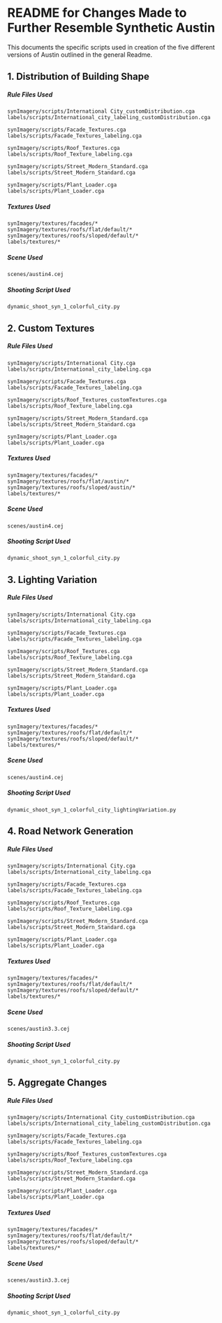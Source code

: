 # README for Changes Made to Further Resemble Synthetic Austin
This documents the specific scripts used in creation of the five different versions of Austin outlined in the general Readme.

## 1. Distribution of Building Shape

##### Rule Files Used

    synImagery/scripts/International City_customDistribution.cga
    labels/scripts/International_city_labeling_customDistribution.cga

    synImagery/scripts/Facade_Textures.cga
    labels/scripts/Facade_Textures_labeling.cga

    synImagery/scripts/Roof_Textures.cga
    labels/scripts/Roof_Texture_labeling.cga

    synImagery/scripts/Street_Modern_Standard.cga
    labels/scripts/Street_Modern_Standard.cga

    synImagery/scripts/Plant_Loader.cga
    labels/scripts/Plant_Loader.cga

##### Textures Used

    synImagery/textures/facades/*
    synImagery/textures/roofs/flat/default/*
    synImagery/textures/roofs/sloped/default/*
    labels/textures/*

##### Scene Used

    scenes/austin4.cej

##### Shooting Script Used

    dynamic_shoot_syn_1_colorful_city.py

## 2. Custom Textures

##### Rule Files Used

    synImagery/scripts/International City.cga
    labels/scripts/International_city_labeling.cga

    synImagery/scripts/Facade_Textures.cga
    labels/scripts/Facade_Textures_labeling.cga

    synImagery/scripts/Roof_Textures_customTextures.cga
    labels/scripts/Roof_Texture_labeling.cga

    synImagery/scripts/Street_Modern_Standard.cga
    labels/scripts/Street_Modern_Standard.cga

    synImagery/scripts/Plant_Loader.cga
    labels/scripts/Plant_Loader.cga

##### Textures Used

    synImagery/textures/facades/*
    synImagery/textures/roofs/flat/austin/*
    synImagery/textures/roofs/sloped/austin/*
    labels/textures/*

##### Scene Used

    scenes/austin4.cej

##### Shooting Script Used

    dynamic_shoot_syn_1_colorful_city.py

## 3. Lighting Variation

##### Rule Files Used

    synImagery/scripts/International City.cga
    labels/scripts/International_city_labeling.cga

    synImagery/scripts/Facade_Textures.cga
    labels/scripts/Facade_Textures_labeling.cga

    synImagery/scripts/Roof_Textures.cga
    labels/scripts/Roof_Texture_labeling.cga

    synImagery/scripts/Street_Modern_Standard.cga
    labels/scripts/Street_Modern_Standard.cga

    synImagery/scripts/Plant_Loader.cga
    labels/scripts/Plant_Loader.cga

##### Textures Used

    synImagery/textures/facades/*
    synImagery/textures/roofs/flat/default/*
    synImagery/textures/roofs/sloped/default/*
    labels/textures/*

##### Scene Used

    scenes/austin4.cej

##### Shooting Script Used

    dynamic_shoot_syn_1_colorful_city_lightingVariation.py

## 4. Road Network Generation

##### Rule Files Used

    synImagery/scripts/International City.cga
    labels/scripts/International_city_labeling.cga

    synImagery/scripts/Facade_Textures.cga
    labels/scripts/Facade_Textures_labeling.cga

    synImagery/scripts/Roof_Textures.cga
    labels/scripts/Roof_Texture_labeling.cga

    synImagery/scripts/Street_Modern_Standard.cga
    labels/scripts/Street_Modern_Standard.cga

    synImagery/scripts/Plant_Loader.cga
    labels/scripts/Plant_Loader.cga

##### Textures Used

    synImagery/textures/facades/*
    synImagery/textures/roofs/flat/default/*
    synImagery/textures/roofs/sloped/default/*
    labels/textures/*

##### Scene Used

    scenes/austin3.3.cej

##### Shooting Script Used

    dynamic_shoot_syn_1_colorful_city.py

## 5. Aggregate Changes

##### Rule Files Used

    synImagery/scripts/International City_customDistribution.cga
    labels/scripts/International_city_labeling_customDistribution.cga

    synImagery/scripts/Facade_Textures.cga
    labels/scripts/Facade_Textures_labeling.cga

    synImagery/scripts/Roof_Textures_customTextures.cga
    labels/scripts/Roof_Texture_labeling.cga

    synImagery/scripts/Street_Modern_Standard.cga
    labels/scripts/Street_Modern_Standard.cga

    synImagery/scripts/Plant_Loader.cga
    labels/scripts/Plant_Loader.cga

##### Textures Used

    synImagery/textures/facades/*
    synImagery/textures/roofs/flat/default/*
    synImagery/textures/roofs/sloped/default/*
    labels/textures/*

##### Scene Used

    scenes/austin3.3.cej

##### Shooting Script Used

    dynamic_shoot_syn_1_colorful_city.py

